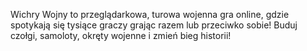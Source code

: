 Wichry Wojny to przeglądarkowa, turowa wojenna gra online, gdzie spotykają się tysiące graczy grając razem lub przeciwko sobie!
Buduj czołgi, samoloty, okręty wojenne i zmień bieg historii!
